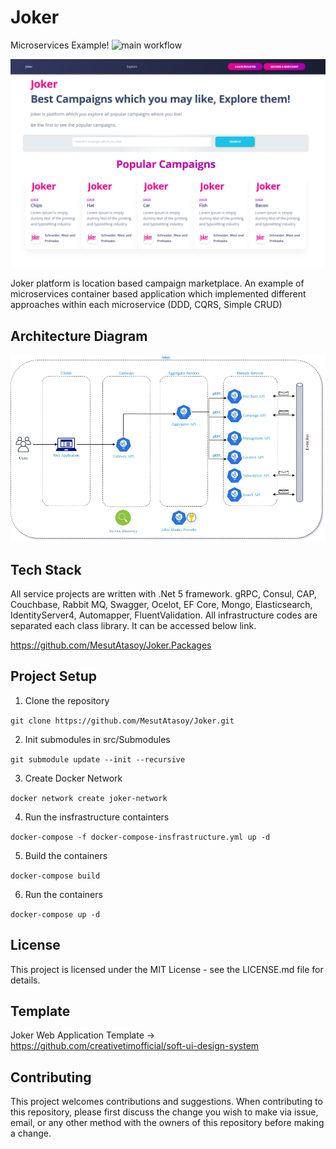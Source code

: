 # Joker

Microservices Example!  ![main workflow](https://github.com/MesutAtasoy/Joker/actions/workflows/main.yml/badge.svg)


![alt text](https://github.com/MesutAtasoy/Joker/blob/main/src/WebApplications/Joker.WebApp/wwwroot/images/joker-web-ui-image.png)

Joker platform is location based campaign marketplace. An example of microservices container based application which implemented different approaches within each microservice (DDD, CQRS, Simple CRUD)

## Architecture Diagram
![alt text](https://github.com/MesutAtasoy/Joker/blob/main/src/WebApplications/Joker.WebApp/wwwroot/images/Diagram.jpg)

## Tech Stack
 All service projects are written with .Net 5 framework. gRPC, Consul, CAP, Couchbase,  Rabbit MQ, Swagger, Ocelot, EF Core, Mongo, Elasticsearch, IdentityServer4, Automapper, FluentValidation.
 All infrastructure codes are separated each class library. It can be accessed below link.
 
 https://github.com/MesutAtasoy/Joker.Packages
 
 ## Project Setup 
 
1. Clone the repository 

`git clone https://github.com/MesutAtasoy/Joker.git` 

2. Init submodules in src/Submodules

`git submodule update --init --recursive` 

3. Create Docker Network

`docker network create joker-network` 

4. Run the insfrastructure containters

`docker-compose -f docker-compose-insfrastructure.yml up -d` 

5. Build the containers

`docker-compose build` 

6. Run the containers

`docker-compose up -d` 

 ## License
 
This project is licensed under the MIT License - see the LICENSE.md file for details.


 ## Template
Joker Web Application Template -> https://github.com/creativetimofficial/soft-ui-design-system

 ## Contributing
This project welcomes contributions and suggestions. When contributing to this repository, please first discuss the change you wish to make via issue, email, or any other method with the owners of this repository before making a change.

